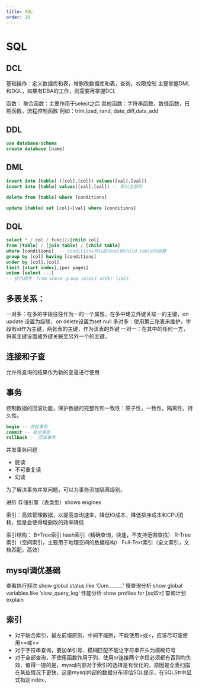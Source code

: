 ```yaml
---
title: SQL
order: 20
---
```


# SQL

## DCL
基础操作：定义数据库和表，增删改数据库和表，查询，权限控制
主要掌握DML和DQL，如果有DBA的工作，则需要再掌握DCL

函数：
聚合函数：主要作用于select之后
其他函数：字符串函数，数值函数，日期函数，流程控制函数
例如：trim,lpad,  rand,  date_diff,data_add

## DDL
```sql
use database/schema
create database [name]
```

## DML
```sql
insert into [table] ([col],[col]) values([val],[val])
insert into [table] values([val],[val]) -- 默认全部列

delete from [table] where [conditions]

update [table] set [col]=[val] where [conditions]
```

## DQL
```sql
select * / col / func()/[child col]
from [table] / [join table] / [child table]
where [conditions]  -- conditions可以是对col和child table的运算
group by [col] having [conditions]
order by [col],[col]
limit [start index],[per pages]
union [select ...]
-- 执行顺序：from where group select order limit
```


## 多表关系：
一对多：在多的字段往往作为一的一个属性，在多中建立外键关联一的主键，on update 设置为级联，on delete设置为set null
多对多：使用第三张表来维护，字段有id作为主键，两张表的主键，作为该表的外键
一对一：在其中的任何一方，将其主键设置成外键关联至另外一个的主键。

## 连接和子查
允许将查询的结果作为新的变量进行使用

## 事务
控制数据的回滚功能，保护数据的完整性和一致性：原子性，一致性，隔离性，持久性。
```sql
begin -- 开启事务
commit -- 提交事务
rollback -- 回滚事务
```

并发事务问题
+ 脏读
+ 不可重复读
+ 幻读

为了解决事务并发问题，可以为事务添加隔离级别。

进阶
存储引擎（表类型）shows engines

索引：高效管理数据，以提高查询速率，降低IO成本，降低排序成本和CPU消耗，但是会使得增删改的效率降低

索引结构：
B+Tree索引
hash索引（精确查询，快速，不支持范围查找）
R-Tree索引（空间索引，主要用于地理空间的数据结构）
Full-Text索引（全文索引，文档匹配，高效）

## mysql调优基础
查看执行频次 show global status like ‘Com______’
慢查询分析 show global variables like ‘slow_query_log’
性能分析 show profiles for [sqlStr]
查询计划 explain

## 索引
+ 对于联合索引，最左前缀原则，中间不能断，不能使用>或<，应该尽可能使用>=或<=
+ 对于字符串查询，要加单引号、模糊匹配不能让字符串开头为模糊符号
+ 对于全部查询，不使用函数作用于列、使用or连接两个字段必须都有否则均失效、值得一提的是，mysql内部对于索引的选择是有优化的，原因是全表扫描在某些情况下更快，这是mysql内部的数据分布评估SQL提示，在SQLStr中显式指定index。
